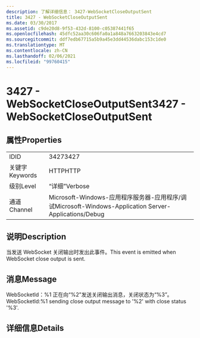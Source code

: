 ```yaml
---
description: 了解详细信息： 3427-WebSocketCloseOutputSent
title: 3427 - WebSocketCloseOutputSent
ms.date: 03/30/2017
ms.assetid: c9de20d8-9f53-432d-8100-c05387441f65
ms.openlocfilehash: 45dfc52aa30c606fa0a1a848a7663203843e4cd7
ms.sourcegitcommit: ddf7edb67715a5b9a45e3dd44536dabc153c1de0
ms.translationtype: MT
ms.contentlocale: zh-CN
ms.lasthandoff: 02/06/2021
ms.locfileid: "99760415"
---
```

# <a name="3427---websocketcloseoutputsent"></a><span data-ttu-id="5a9db-103">3427 - WebSocketCloseOutputSent</span><span class="sxs-lookup"><span data-stu-id="5a9db-103">3427 - WebSocketCloseOutputSent</span></span>

## <a name="properties"></a><span data-ttu-id="5a9db-104">属性</span><span class="sxs-lookup"><span data-stu-id="5a9db-104">Properties</span></span>  
  
|||  
|-|-|  
|<span data-ttu-id="5a9db-105">ID</span><span class="sxs-lookup"><span data-stu-id="5a9db-105">ID</span></span>|<span data-ttu-id="5a9db-106">3427</span><span class="sxs-lookup"><span data-stu-id="5a9db-106">3427</span></span>|  
|<span data-ttu-id="5a9db-107">关键字</span><span class="sxs-lookup"><span data-stu-id="5a9db-107">Keywords</span></span>|<span data-ttu-id="5a9db-108">HTTP</span><span class="sxs-lookup"><span data-stu-id="5a9db-108">HTTP</span></span>|  
|<span data-ttu-id="5a9db-109">级别</span><span class="sxs-lookup"><span data-stu-id="5a9db-109">Level</span></span>|<span data-ttu-id="5a9db-110">“详细”</span><span class="sxs-lookup"><span data-stu-id="5a9db-110">Verbose</span></span>|  
|<span data-ttu-id="5a9db-111">通道</span><span class="sxs-lookup"><span data-stu-id="5a9db-111">Channel</span></span>|<span data-ttu-id="5a9db-112">Microsoft-Windows-应用程序服务器-应用程序/调试</span><span class="sxs-lookup"><span data-stu-id="5a9db-112">Microsoft-Windows-Application Server-Applications/Debug</span></span>|  
  
## <a name="description"></a><span data-ttu-id="5a9db-113">说明</span><span class="sxs-lookup"><span data-stu-id="5a9db-113">Description</span></span>  

 <span data-ttu-id="5a9db-114">当发送 WebSocket 关闭输出时发出此事件。</span><span class="sxs-lookup"><span data-stu-id="5a9db-114">This event is emitted when WebSocket close output is sent.</span></span>  
  
## <a name="message"></a><span data-ttu-id="5a9db-115">消息</span><span class="sxs-lookup"><span data-stu-id="5a9db-115">Message</span></span>  

 <span data-ttu-id="5a9db-116">WebSocketId：%1 正在向“%2”发送关闭输出消息，关闭状态为“%3”。</span><span class="sxs-lookup"><span data-stu-id="5a9db-116">WebSocketId:%1 sending close output message to '%2' with close status '%3'.</span></span>  
  
## <a name="details"></a><span data-ttu-id="5a9db-117">详细信息</span><span class="sxs-lookup"><span data-stu-id="5a9db-117">Details</span></span>
